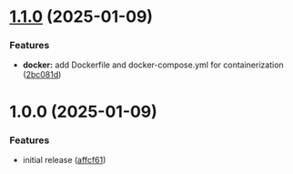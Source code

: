 # [1.1.0](https://github.com/elshadaghazade/tunnelforge/compare/v1.0.0...v1.1.0) (2025-01-09)


### Features

* **docker:** add Dockerfile and docker-compose.yml for containerization ([2bc081d](https://github.com/elshadaghazade/tunnelforge/commit/2bc081db3f77324dead290399592538a06bd26df))

# 1.0.0 (2025-01-09)


### Features

* initial release ([affcf61](https://github.com/elshadaghazade/tunnelforge/commit/affcf61734f2fcb592b8879ba0c49b35edad9194))
